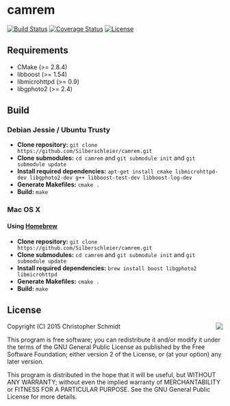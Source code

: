 # camrem
[![Build Status](https://travis-ci.org/Silberschleier/camrem.svg?branch=master)](https://travis-ci.org/Silberschleier/camrem)
[![Coverage Status](https://coveralls.io/repos/Silberschleier/camrem/badge.svg?branch=master&service=github)](https://coveralls.io/github/Silberschleier/camrem?branch=master)
[![License](https://img.shields.io/badge/license-GPLv2-blue.svg)](http://www.gnu.org/licenses/gpl-2.0.txt)
## Requirements
* CMake (>= 2.8.4)
* libboost (>= 1.54)
* libmicrohttpd (>= 0.9)
* libgphoto2 (>= 2.4)

## Build
### Debian Jessie / Ubuntu Trusty
*  **Clone repository:** ```git clone https://github.com/Silberschleier/camrem.git```
*  **Clone submodules:** ```cd camrem``` and ```git submodule init``` and ```git submodule update```
*  **Install required dependencies:** ```apt-get install cmake libmicrohttpd-dev libgphoto2-dev g++ libboost-test-dev libboost-log-dev```
*  **Generate Makefiles:** ```cmake .```
*  **Build:** ```make```

### Mac OS X
#### Using <a href="http://brew.sh/">Homebrew</a>
*  **Clone repository:** ```git clone https://github.com/Silberschleier/camrem.git```
*  **Clone submodules:** ```cd camrem``` and ```git submodule init``` and ```git submodule update```
*  **Install required dependencies:** ```brew install boost libgphoto2 libmicrohttpd```
*  **Generate Makefiles:** ```cmake .```
*  **Build:** ```make```

## License
<a href="http://opensource.org/licenses/GPL-2.0"><img align="right" src="http://opensource.org/trademarks/opensource/OSI-Approved-License-100x137.png"></a>
Copyright (C) 2015 Christopher Schmidt

This program is free software; you can redistribute it and/or modify
it under the terms of the GNU General Public License as published by
the Free Software Foundation; either version 2 of the License, or
(at your option) any later version.

This program is distributed in the hope that it will be useful,
but WITHOUT ANY WARRANTY; without even the implied warranty of
MERCHANTABILITY or FITNESS FOR A PARTICULAR PURPOSE.  See the
GNU General Public License for more details.

